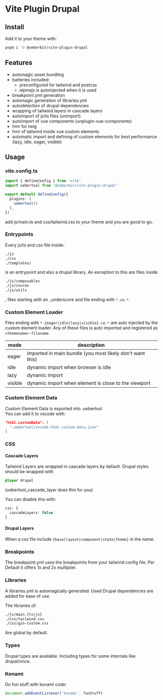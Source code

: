 # Vite Plugin Drupal

## Install

Add it to your theme with:

```sh
pnpm i -D @ueberbit/vite-plugin-drupal
```

## Features 
- automagic asset bundling
- batteries included:
  - preconfigured for tailwind and postcss
  - alpinejs is autoinjected when it is used
- breakpoint.yml generation
- automagic generation of libraries.yml
- autodetection of drupal dependencies
- wrapping of tailwind layers in cascade layers
- autoimport of js/ts files (unimport)
- autoimport of vue components (unplugin-vue-components)
- hmr for twig
- hmr of tailwind inside vue custom elements
- automatic import and defining of custom elements for best performance (lazy, idle, eager, visible)

## Usage

### vite.config.ts
```ts
import { defineConfig } from 'vite'
import uebertool from '@ueberbit/vite-plugin-drupal'

export default defineConfig({
  plugins: [
    uebertool()
  ],
})
```

add js/main.ts and css/tailwind.css to your theme and you are good to go.

### Entrypoints
Every js/ts and css file inside:
```sh
./js
./css
./templates/
```
is an entrypoint and also a drupal library. An exception to this are files inside
```sh
./js/composables
./js/stores
./js/utils
```
, files starting with an _underscore and file ending with `*.ce.*`.

### Custom Element Loader
Files ending with `*.{eager|idle|lazy|visible}.ce.*` are auto injected by the custom element loader.
Any of these files is auto imported and registered as `<themename>-filename`.

| mode    | description                                               |
|---------|-----------------------------------------------------------|
| eager   | imported in main bundle (you most likely don't want this) |
| idle    | dynamic import when browser is idle                       |
| lazy    | dynamic import                                            |
| visible | dynamic import when element is close to the viewport      |

### Custom Element Data

Custom Element Data is exported into .uebertool  
You can add it to vscode with:

```json
"html.customData": [
  ".uebertool/vscode.html-custom-data.json"
]
```

### CSS

#### Cascade Layers
Tailwind Layers are wrapped in cascade layers by dafault. Drupal styles should be wrapped with 
```css
@layer drupal
```
(uebertool_cascade_layer does this for you)

You can disable this with:

```ts
css: {
  cascadeLayers: false
}
```

#### Drupal Layers
When a css file include `{base|layout|component|state|theme}` in the name.

### Breakpoints
The breakpoint.yml uses the breakpoints from your tailwind config file. Per Default it offers 1x and 2x multiplier.

### Libraries
A libraries.yml is automagically generated. Used Drupal dependencies are added for ease of use.

The libraries of:
```sh
./js/main.{ts|js}
./css/tailwind.css
./css/gin-custom.css
```
Are global by default.

### Types
Drupal types are available. Including types for some internals like drupal/once.

### Konami
Do fun stuff with konami code:
```ts
document.addEventListener('konami', funStuff)
```
